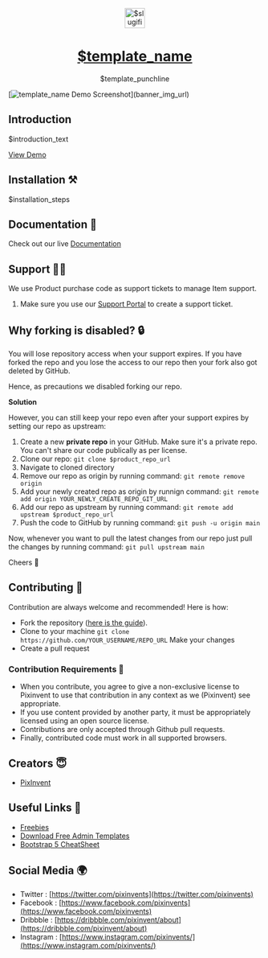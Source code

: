 <p align="center"></p>

<p align="center">
   <a href="$product_page_url" target="_blank">
      <img src="$product_banner_image" alt="$slugified_template_name-demo" width="40px" height="auto">
   </a>
</p>

<h1 align="center">
   <a href="$product_page_url" target="_blank" align="center">
      $template_name
   </a>
</h1>

<p align="center">$template_punchline</p>

[![$template_name Demo Screenshot]($banner_img_url)]($product_page_url)

## Introduction

$introduction_text

[View Demo]($product_landing_page_url)

## Installation ⚒️

$installation_steps

## Documentation 📜

Check out our live [Documentation]($documentation_url)

## Support 👨‍💻

We use Product purchase code as support tickets to manage Item support.

1. Make sure you use our [Support Portal]($support_portal_url) to create a support ticket.

## Why forking is disabled? 🔒

You will lose repository access when your support expires. If you have forked the repo and you lose the access to our repo then your fork also got deleted by GitHub.

Hence, as precautions we disabled forking our repo.

**Solution**

However, you can still keep your repo even after your support expires by setting our repo as upstream:

1. Create a new **private repo** in your GitHub. Make sure it's a private repo. You can't share our code publically as per license.
2. Clone our repo: `git clone $product_repo_url`
3. Navigate to cloned directory
4. Remove our repo as origin by running command: `git remote remove origin`
5. Add your newly created repo as origin by runnign command: `git remote add origin YOUR_NEWLY_CREATE_REPO_GIT_URL`
5. Add our repo as upstream by running command: `git remote add upstream $product_repo_url`
6. Push the code to GitHub by running command: `git push -u origin main`

Now, whenever you want to pull the latest changes from our repo just pull the changes by running command: `git pull upstream main`

Cheers 🥂 

## Contributing 🦸

Contribution are always welcome and recommended! Here is how:

- Fork the repository ([here is the guide](https://docs.github.com/en/get-started/quickstart/fork-a-repo)).
- Clone to your machine `git clone https://github.com/YOUR_USERNAME/REPO_URL` Make your changes
- Create a pull request

### Contribution Requirements 🧰

- When you contribute, you agree to give a non-exclusive license to Pixinvent to use that contribution in any context as we (Pixinvent) see appropriate.
- If you use content provided by another party, it must be appropriately licensed using an open source license.
- Contributions are only accepted through Github pull requests.
- Finally, contributed code must work in all supported browsers.

## Creators 😇

- [PixInvent](https://pixinvent.com/)

## Useful Links 🎁

* [Freebies](https://themeselection.com/products/category/download-free-admin-templates/)
* [Download Free Admin Templates](https://themeselection.com/products/category/download-free-admin-templates/)
* [Bootstrap 5 CheatSheet](https://bootstrap-cheatsheet.themeselection.com/)

## Social Media 🌍

- Twitter : [https://twitter.com/pixinvents](https://twitter.com/pixinvents)
- Facebook : [https://www.facebook.com/pixinvents](https://www.facebook.com/pixinvents)
- Dribbble : [https://dribbble.com/pixinvent/about](https://dribbble.com/pixinvent/about)
- Instagram : [https://www.instagram.com/pixinvents/](https://www.instagram.com/pixinvents/)
